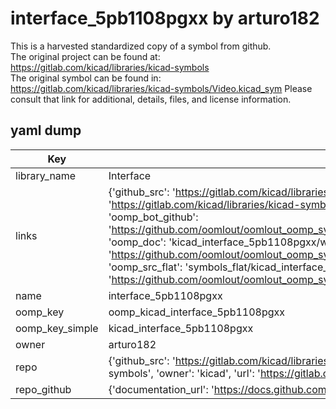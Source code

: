# interface_5pb1108pgxx by arturo182  
This is a harvested standardized copy of a symbol from github.  
The original project can be found at:  
https://gitlab.com/kicad/libraries/kicad-symbols  
The original symbol can be found in:
https://gitlab.com/kicad/libraries/kicad-symbols/Video.kicad_sym
Please consult that link for additional, details, files, and license information.  
## yaml dump  
| Key | Value |  
| --- | --- |  
| library_name | Interface |  
| links | {'github_src': 'https://gitlab.com/kicad/libraries/kicad-symbols/Video.kicad_sym', 'github_src_repo': 'https://gitlab.com/kicad/libraries/kicad-symbols', 'oomp_bot': 'kicad_interface_5pb1108pgxx/working', 'oomp_bot_github': 'https://github.com/oomlout/oomlout_oomp_symbol_bot/tree/main/kicad_interface_5pb1108pgxx/working', 'oomp_doc': 'kicad_interface_5pb1108pgxx/working', 'oomp_doc_github': 'https://github.com/oomlout/oomlout_oomp_symbol_doc/tree/main/kicad_interface_5pb1108pgxx/working', 'oomp_src_flat': 'symbols_flat/kicad_interface_5pb1108pgxx/working', 'oomp_src_flat_github': 'https://github.com/oomlout/oomlout_oomp_symbol_src/tree/main/kicad_interface_5pb1108pgxx/working'} |  
| name | interface_5pb1108pgxx |  
| oomp_key | oomp_kicad_interface_5pb1108pgxx |  
| oomp_key_simple | kicad_interface_5pb1108pgxx |  
| owner | arturo182 |  
| repo | {'github_src': 'https://gitlab.com/kicad/libraries/kicad-symbols/Video.kicad_sym', 'name': 'libraries/kicad-symbols', 'owner': 'kicad', 'url': 'https://gitlab.com/kicad/libraries/kicad-symbols'} |  
| repo_github | {'documentation_url': 'https://docs.github.com/rest/repos/repos#get-a-repository', 'message': 'Not Found'} |  

